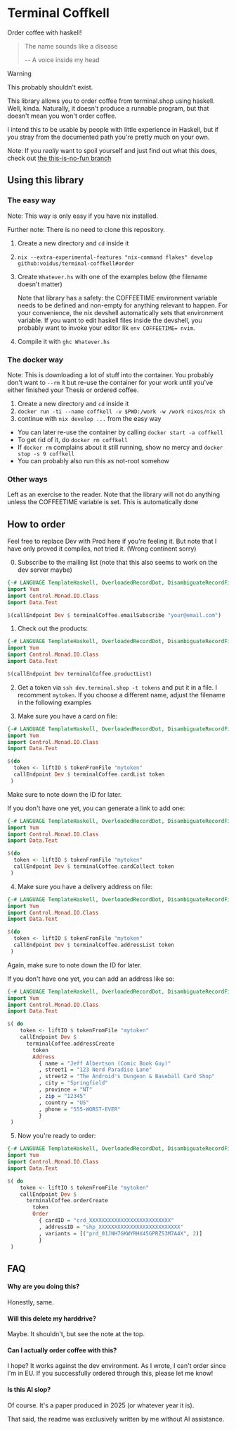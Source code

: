 # Terminal Coffkell

Order coffee with haskell!

> The name sounds like a disease
>
> -- A voice inside my head

> [!WARNING]  
> This probably shouldn't exist.

This library allows you to order coffee from terminal.shop using haskell. Well, kinda.
Naturally, it doesn't produce a runnable program, but that doesn't mean you won't order coffee.

I intend this to be usable by people with little experience in Haskell, but if
you stray from the documented path you're pretty much on your own.

Note: If you *really* want to spoil yourself and just find out what this does, check out [the this-is-no-fun branch](https://github.com/voidus/terminal-coffkell/tree/this-is-no-fun)

## Using this library

### The easy way
Note: This way is only easy if you have nix installed.

Further note: There is no need to clone this repository.

1. Create a new directory and `cd` inside it
2. `nix --extra-experimental-features "nix-command flakes" develop github:voidus/terminal-coffkell#order`
3. Create `Whatever.hs` with one of the examples below (the filename doesn't matter)

    Note that library has a safety: the COFFEETIME environment variable needs to
    be defined and non-empty for anything relevant to happen. For your convenience, the nix devshell automatically sets that environment variable. If you want to edit haskell files inside the devshell, you probably want to invoke your editor lik `env COFFEETIME= nvim`.
    
4. Compile it with `ghc Whatever.hs`

### The docker way

Note: This is downloading a lot of stuff into the container. You probably don't want to `--rm` it but re-use the container for your work until you've either finished your Thesis or ordered coffee.

1. Create a new directory and `cd` inside it
2. `docker run -ti --name coffkell -v $PWD:/work -w /work nixos/nix sh`
3. continue with `nix develop ...` from the easy way

- You can later re-use the container by calling `docker start -a coffkell`
- To get rid of it, do `docker rm coffkell`
- If `docker rm` complains about it still running, show no mercy and `docker stop -s 9 coffkell`
- You can probably also run this as not-root somehow

### Other ways

Left as an exercise to the reader.
Note that the library will not do anything unless the COFFEETIME variable is set. This is automatically done

## How to order

Feel free to replace Dev with Prod here if you're feeling it.
But note that I have only proved it compiles, not tried it. (Wrong continent sorry)

0. Subscribe to the mailing list (note that this also seems to work on the dev server maybe)

```haskell
{-# LANGUAGE TemplateHaskell, OverloadedRecordDot, DisambiguateRecordFields, OverloadedStrings #-}
import Yum
import Control.Monad.IO.Class
import Data.Text

$(callEndpoint Dev $ terminalCoffee.emailSubscribe "your@email.com")
```


1. Check out the products:

```haskell
{-# LANGUAGE TemplateHaskell, OverloadedRecordDot, DisambiguateRecordFields, OverloadedStrings #-}
import Yum
import Control.Monad.IO.Class
import Data.Text

$(callEndpoint Dev terminalCoffee.productList)
```

2. Get a token via `ssh dev.terminal.shop -t tokens` and put it in a file.
   I recomment `mytoken`. If you choose a different name, adjust the filename
    in the following examples

3. Make sure you have a card on file:

```haskell
{-# LANGUAGE TemplateHaskell, OverloadedRecordDot, DisambiguateRecordFields, OverloadedStrings #-}
import Yum
import Control.Monad.IO.Class
import Data.Text

$(do
  token <- liftIO $ tokenFromFile "mytoken"
  callEndpoint Dev $ terminalCoffee.cardList token
 )
```

Make sure to note down the ID for later.

If you don't have one yet, you can generate a link to add one:

```haskell
{-# LANGUAGE TemplateHaskell, OverloadedRecordDot, DisambiguateRecordFields, OverloadedStrings #-}
import Yum
import Control.Monad.IO.Class
import Data.Text

$(do
  token <- liftIO $ tokenFromFile "mytoken"
  callEndpoint Dev $ terminalCoffee.cardCollect token
 )
```

4. Make sure you have a delivery address on file:

```haskell
{-# LANGUAGE TemplateHaskell, OverloadedRecordDot, DisambiguateRecordFields, OverloadedStrings #-}
import Yum
import Control.Monad.IO.Class
import Data.Text

$(do
  token <- liftIO $ tokenFromFile "mytoken"
  callEndpoint Dev $ terminalCoffee.addressList token
 )
```

Again, make sure to note down the ID for later.

If you don't have one yet, you can add an address like so:

```haskell
{-# LANGUAGE TemplateHaskell, OverloadedRecordDot, DisambiguateRecordFields, OverloadedStrings #-}
import Yum
import Control.Monad.IO.Class
import Data.Text

$( do
    token <- liftIO $ tokenFromFile "mytoken"
    callEndpoint Dev $
      terminalCoffee.addressCreate
        token
        Address
          { name = "Jeff Albertson (Comic Book Guy)"
          , street1 = "123 Nerd Paradise Lane"
          , street2 = "The Android's Dungeon & Baseball Card Shop"
          , city = "Springfield"
          , province = "NT"
          , zip = "12345"
          , country = "US"
          , phone = "555-WORST-EVER"
          }
 )
```


5. Now you're ready to order:

```haskell
{-# LANGUAGE TemplateHaskell, OverloadedRecordDot, DisambiguateRecordFields, OverloadedStrings #-}
import Yum
import Control.Monad.IO.Class
import Data.Text

$( do
    token <- liftIO $ tokenFromFile "mytoken"
    callEndpoint Dev $
      terminalCoffee.orderCreate
        token
        Order
          { cardID = "crd_XXXXXXXXXXXXXXXXXXXXXXXXXX"
          , addressID = "shp_XXXXXXXXXXXXXXXXXXXXXXXXXX"
          , variants = [("prd_01JNH7GKWYRHX45GPRZS3M7A4X", 2)]
          }
 )
```

## FAQ

#### Why are you doing this?
Honestly, same.

#### Will this delete my harddrive?
Maybe. It shouldn't, but see the note at the top.

#### Can I actually order coffee with this?
I hope? It works against the dev environment. As I wrote, I can't order since I'm in EU.
If you successfully ordered through this, please let me know!

#### Is this AI slop?
Of course. It's a paper produced in 2025 (or whatever year it is).

That said, the readme was exclusively written by me without AI assistance.
